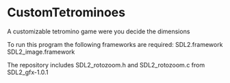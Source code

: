 # CustomTetrominoes
A customizable tetromino game were you decide the dimensions

To run this program the following frameworks are required:
SDL2.framework
SDL2_image.framework

The repository includes SDL2_rotozoom.h and SDL2_rotozoom.c from SDL2_gfx-1.0.1
